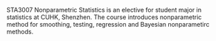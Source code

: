 STA3007 Nonparametric Statistics is an elective for student major in statistics at CUHK, Shenzhen. The course introduces nonparametric method for smoothing, testing, regression and Bayesian nonparametirc methods.
